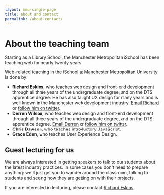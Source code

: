 ```yaml
---
layout: mmu-single-page
title: about and contact
permalink: /about-contact/
---
```


# About the teaching team

Starting as a Library School, the Manchester Metropolitan iSchool has been teaching web for nearly twenty years.

Web-related teaching in the iSchool at Manchester Metropolitan University is done by:

* **Richard Eskins**, who teaches web design and front-end development through all three years of the undergraduate degree, and on the DTS apprentice degree. He has also taught UX design for many years and is well known in the Manchester web development industry. [Email Richard](mailto:r.eskins@mmu.ac.uk) or [follow him on twitter](http://www.twitter.com/eskins).
* **Derren Wilson**, who teaches web design and front-end development through all three years of the undergraduate degree, and on the DTS apprentice degree. [Email Derren](mailto:d.j.wilson@mmu.ac.uk) or [follow him on twitter](http://www.twitter.com/wilsond).
* **Chris Dawson**, who teaches introductory JavaScript.
* **Grace Eden**, who teaches User Experience Design.

## Guest lecturing for us <a name="guest"></a>

We are always interested in getting speakers to talk to our students about the latest industry practices. In some cases you don't need to prepare anything: we'll just get you to wander around the classroom, talking to students and seeing how they are getting on with their projects.

If you are interested in lecturing, please contact [Richard Eskins](mailto:r.eskins@mmu.ac.uk).